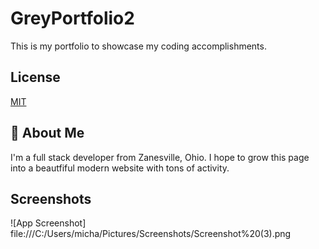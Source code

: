 # GreyPortfolio2

This is my portfolio to showcase my coding accomplishments.




## License

[MIT](https://choosealicense.com/licenses/mit/)


## 🚀 About Me
I'm a full stack developer from Zanesville, Ohio. I hope to grow this page into a beautfiful modern website with tons of activity.


## Screenshots

![App Screenshot]
file:///C:/Users/micha/Pictures/Screenshots/Screenshot%20(3).png
